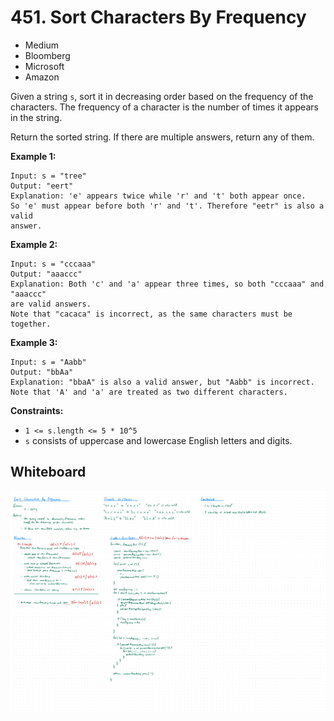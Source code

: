# 451. Sort Characters By Frequency
- Medium
- Bloomberg
- Microsoft
- Amazon

Given a string `s`, sort it in decreasing order based on the frequency of the
characters. The frequency of a character is the number of times it appears in
the string.

Return the sorted string. If there are multiple answers, return any of them.

**Example 1:**
```
Input: s = "tree"
Output: "eert"
Explanation: 'e' appears twice while 'r' and 't' both appear once.
So 'e' must appear before both 'r' and 't'. Therefore "eetr" is also a valid
answer.
```

**Example 2:**
```
Input: s = "cccaaa"
Output: "aaaccc"
Explanation: Both 'c' and 'a' appear three times, so both "cccaaa" and "aaaccc"
are valid answers.
Note that "cacaca" is incorrect, as the same characters must be together.
```

**Example 3:**
```
Input: s = "Aabb"
Output: "bbAa"
Explanation: "bbaA" is also a valid answer, but "Aabb" is incorrect.
Note that 'A' and 'a' are treated as two different characters.
```

**Constraints:**
- `1 <= s.length <= 5 * 10^5`
- `s` consists of uppercase and lowercase English letters and digits.

## Whiteboard
![Whiteboard Image 01][whiteboard-image-01]

<!-- Refs -->
[whiteboard-image-01]: whiteboard-01.jpg
